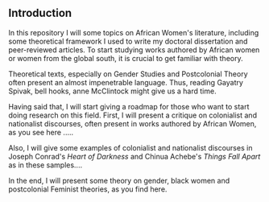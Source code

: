 ## Introduction

In this repository I will some topics on African Women's literature, including some theoretical framework I used to write my doctoral dissertation and peer-reviewed articles. To start studying works authored by African women or women from the global south, it is crucial to get familiar with theory.

Theoretical texts, especially on Gender Studies and Postcolonial Theory often present
an almost impenetrable language. Thus, reading Gayatry Spivak, bell hooks, anne McClintock might give us a hard time.

Having said that, I will start giving a roadmap for those who want to start doing research on this field. First, I will present a critique on colonialist and nationalist discourses, often present in works authored by African Women, as you see here .....

Also, I will give some examples of colonialist and nationalist discourses in Joseph Conrad's *Heart of Darkness* and Chinua Achebe's *Things Fall Apart* as in these samples.... 



In the end, I will present some theory on gender, black women and postcolonial Feminist theories, as you find here. 









